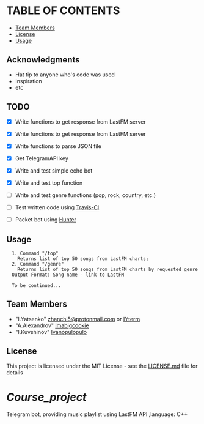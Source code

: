 # TABLE OF CONTENTS
* [Team Members](#team-members)
* [License](#license)
* [Usage](#usage)

## Acknowledgments


* Hat tip to anyone who's code was used
* Inspiration
* etc

## <a name='todo'></a> TODO

- [x] Write functions to get response from LastFM server
- [x] Write functions to get response from LastFM server
- [x] Write functions to parse JSON file
- [x] Get TelegramAPI key
- [x] Write and test simple echo bot
- [x] Write and test top function
- [ ] Write and test genre functions (pop, rock, country, etc.)
- [ ] Test written code using [Travis-CI](https://travis-ci.org/)
- [ ] Packet bot using [Hunter](https://github.com/ruslo/hunter)


## <a name='usage'></a> Usage

```
  1. Command "/top"
    Returns list of top 50 songs from LastFM charts;
  2. Command "/genre"
    Returns list of top 50 songs from LastFM charts by requested genre
  Output Format: Song name - link to LastFM

  To be continued...
```

## <a name="team-members"></a>Team Members
* "I.Yatsenko" <zhanchi5@protonmail.com> or [IYterm](https://github.com/IYterm)
* "A.Alexandrov" [Imabigcookie](https://github.com/Imabigcookie)
* "I.Kuvshinov" [Ivanopulopulo](https://github.com/Ivanopulopulo)



## <a name='license'></a> License
This project is licensed under the MIT License - see the [LICENSE.md](LICENSE.md) file for details

# *Course_project*
Telegram bot, providing music playlist using LastFM API ,language: C++
